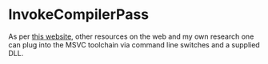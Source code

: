 # InvokeCompilerPass

As per [this website](http://blog.airesoft.co.uk/2013/01/plug-in-to-cls-kitchen/), other resources on the web and my own research one can plug into the MSVC toolchain via command line switches and a supplied DLL.
